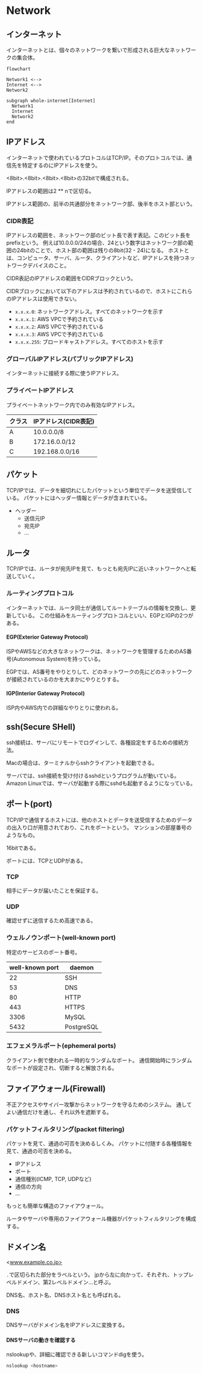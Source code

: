 # Network

## インターネット

インターネットとは、個々のネットワークを繋いで形成される巨大なネットワークの集合体。

```mermaid
flowchart

Network1 <-->
Internet <-->
Network2

subgraph whole-internet[Internet]
  Network1
  Internet
  Network2
end
```

## IPアドレス

インターネットで使われているプロトコルはTCP/IP。そのプロトコルでは、通信先を特定するのにIPアドレスを使う。

<8bit>.<8bit>.<8bit>.<8bit>の32bitで構成される。

IPアドレスの範囲は2 ** nで区切る。

IPアドレス範囲の、前半の共通部分をネットワーク部、後半をホスト部という。

### CIDR表記

IPアドレスの範囲を、ネットワーク部のビット長で表す表記。このビット長をprefixという。
例えば10.0.0.0/24の場合、24という数字はネットワーク部の範囲の24bitのことで、ホスト部の範囲は残りの8bit(32 - 24)になる。
ホストとは、コンピュータ、サーバ、ルータ、クライアントなど、IPアドレスを持つネットワークデバイスのこと。

CIDR表記のIPアドレスの範囲をCIDRブロックという。

CIDRブロックにおいて以下のアドレスは予約されているので、ホストにこれらのIPアドレスは使用できない。

- `x.x.x.0`: ネットワークアドレス。すべてのネットワークを示す
- `x.x.x.1`: AWS VPCで予約されている
- `x.x.x.2`: AWS VPCで予約されている
- `x.x.x.3`: AWS VPCで予約されている
- `x.x.x.255`: ブロードキャストアドレス。すべてのホストを示す

### グローバルIPアドレス(パブリックIPアドレス)

インターネットに接続する際に使うIPアドレス。

### プライベートIPアドレス

プライベートネットワーク内でのみ有効なIPアドレス。

| クラス | IPアドレス(CIDR表記) |
| ------ | -------------------- |
| A      | 10.0.0.0/8           |
| B      | 172.16.0.0/12        |
| C      | 192.168.0.0/16       |

## パケット

TCP/IPでは、データを細切れにしたパケットという単位でデータを送受信している。
パケットにはヘッダー情報とデータが含まれている。

- ヘッダー
  - 送信元IP
  - 宛先IP
  - ...

## ルータ

TCP/IPでは、ルータが宛先IPを見て、もっとも宛先IPに近いネットワークへと転送していく。

### ルーティングプロトコル

インターネットでは、ルータ同士が通信してルートテーブルの情報を交換し、更新している。
この仕組みをルーティングプロトコルといい、EGPとIGPの2つがある。

#### EGP(Exterior Gateway Protocol)

ISPやAWSなどの大きなネットワークは、ネットワークを管理するためのAS番号(Autonomous System)を持っている。

EGPでは、AS番号をやりとりして、どのネットワークの先にどのネットワークが接続されているのかを大まかにやりとりする。

#### IGP(Interior Gateway Protocol)

ISP内やAWS内での詳細なやりとりに使われる。

## ssh(Secure SHell)

ssh接続は、サーバにリモートでログインして、各種設定をするための接続方法。

Macの場合は、ターミナルからsshクライアントを起動できる。

サーバでは、ssh接続を受け付けるsshdというプログラムが動いている。
Amazon Linuxでは、サーバが起動する際にsshdも起動するようになっている。

## ポート(port)

TCP/IPで通信するホストには、他のホストとデータを送受信するためのデータの出入り口が用意されており、これをポートという。
マンションの部屋番号のようなもの。

16bitである。

ポートには、TCPとUDPがある。

### TCP

相手にデータが届いたことを保証する。

### UDP

確認せずに送信するため高速である。

### ウェルノウンポート(well-known port)

特定のサービスのポート番号。

| well-known port | daemon     |
| --------------- | ---------- |
| 22              | SSH        |
| 53              | DNS        |
| 80              | HTTP       |
| 443             | HTTPS      |
| 3306            | MySQL      |
| 5432            | PostgreSQL |

### エフェメラルポート(ephemeral ports)

クライアント側で使われる一時的なランダムなポート。
通信開始時にランダムなポートが設定され、切断すると解放される。

## ファイアウォール(Firewall)

不正アクセスやサイバー攻撃からネットワークを守るためのシステム。
通してよい通信だけを通し、それ以外を遮断する。

### パケットフィルタリング(packet filtering)

パケットを見て、通過の可否を決めるしくみ。
パケットに付随する各種情報を見て、通過の可否を決める。

- IPアドレス
- ポート
- 通信種別(ICMP, TCP, UDPなど)
- 通信の方向
- ...

もっとも簡単な構造のファイアウォール。

ルータやサーバや専用のファイアウォール機器がパケットフィルタリングを構成する。

## ドメイン名

<www.example.co.jp>

`.`で区切られた部分をラベルという。
jpから左に向かって、それぞれ、トップレベルドメイン、第2レベルドメイン...と呼ぶ。

DNS名、ホスト名、DNSホスト名とも呼ばれる。

### DNS

DNSサーバがドメイン名をIPアドレスに変換する。

#### DNSサーバの動きを確認する

nslookupや、詳細に確認できる新しいコマンドdigを使う。

```sh
nslookup <hostname>
```
